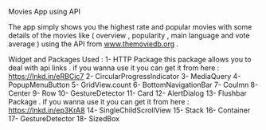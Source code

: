 Movies App using API

The app simply shows you the highest rate and popular movies with some details of the movies like ( overview , popularity , main language and vote average ) using the API from www.themoviedb.org .

Widget and Packages Used :
1- HTTP Package this package allows you to deal with api links . if you wanna use it you can get it from here : https://lnkd.in/eRBCic7
2- CircularProgressIndicator
3- MediaQuery
4- PopupMenuButton
5- GridView.count
6- BottomNavigationBar
7- Coulmn
8- Center
9- Row
10- GestureDetector
11- Card
12- AlertDialog
13- Flushbar Package . if you wanna use it you can get it from here : https://lnkd.in/ep3KrA8
14- SingleChildScrollView
15- Stack
16- Container
17- GestureDetector
18- SizedBox
